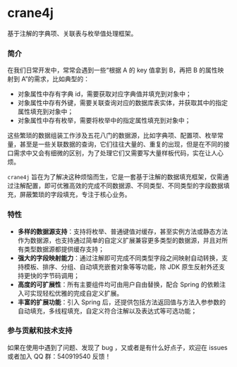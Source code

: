 # crane4j

基于注解的字典项、关联表与枚举值处理框架。

### 简介

在我们日常开发中，常常会遇到一些“根据 A 的 key 值拿到 B，再把 B 的属性映射到 A”的需求，比如典型的：

- 对象属性中存有字典 id，需要获取对应字典值并填充到对象中；
- 对象属性中存有外键，需要关联查询对应的数据库表实体，并获取其中的指定属性填充到对象中；
- 对象属性中存有枚举，需要将枚举中的指定属性填充到对象中；

这些繁琐的数据组装工作涉及五花八门的数据源，比如字典项、配置项、枚举常量，甚至是一些关联数据的查询，它们往往大量的、重复的出现，但是在不同的接口需求中又会有细微的区别，为了处理它们又需要写大量样板代码，实在让人心烦。

`crane4j` 旨在为了解决这种烦恼而生，它是一套基于注解的数据填充框架，仅需通过注解配置，即可优雅高效的完成不同数据源、不同类型、不同类型的字段数据填充，屏蔽繁琐的字段填充，专注于核心业务。

### 特性

- **多样的数据源支持**：支持将枚举、普通键值对缓存，甚至实例方法或静态方法作为数据源，也支持通过简单的自定义扩展兼容更多类型的数据源，并且对所有类型数据源都提供缓存支持；
- **强大的字段映射能力**：通过注解即可完成不同类型字段之间映射自动转换，支持模板、排序、分组、自动填充嵌套对象等等功能，除 JDK 原生反射外还支持更快的字节码调用；
- **高度的可扩展性**：所有主要组件均可由用户自由替换，配合 Spring 的依赖注入可实现轻松优雅的完成自定义扩展。
- **丰富的扩展功能**：引入 Spring 后，还提供包括方法返回值与方法入参参数的自动填充，多线程填充，自定义符合注解以及表达式等可选功能；

###  参与贡献和技术支持

如果在使用中遇到了问题、发现了 bug ，又或者是有什么好点子，欢迎在 issues 或者加入 QQ 群：540919540 反馈！